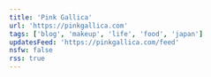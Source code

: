 ```yaml
---
title: 'Pink Gallica'
url: 'https://pinkgallica.com'
tags: ['blog', 'makeup', 'life', 'food', 'japan']
updatesFeed: 'https://pinkgallica.com/feed'
nsfw: false
rss: true
---
```

